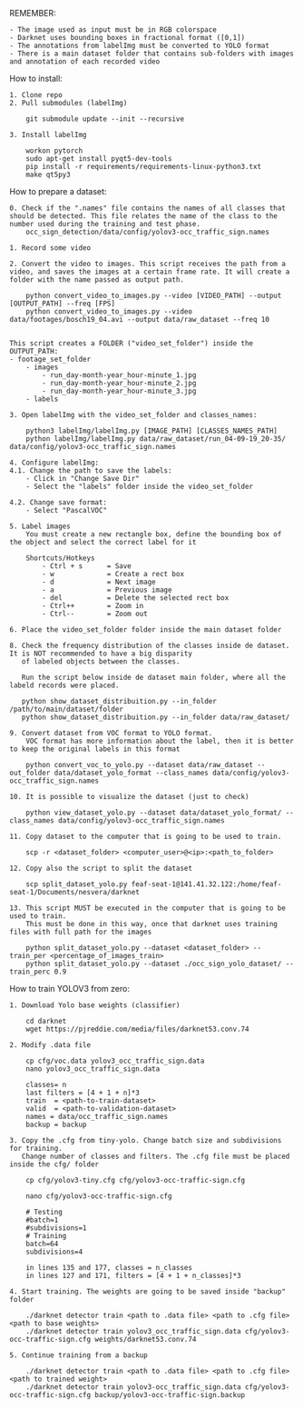 REMEMBER:

    - The image used as input must be in RGB colorspace
    - Darknet uses bounding boxes in fractional format ([0,1]) 
    - The annotations from labelImg must be converted to YOLO format
    - There is a main dataset folder that contains sub-folders with images and annotation of each recorded video

How to install:

    1. Clone repo
    2. Pull submodules (labelImg)

        git submodule update --init --recursive

    3. Install labelImg

        workon pytorch
        sudo apt-get install pyqt5-dev-tools
        pip install -r requirements/requirements-linux-python3.txt
        make qt5py3

How to prepare a dataset:

    0. Check if the ".names" file contains the names of all classes that should be detected. This file relates the name of the class to the number used during the training and test phase.
        occ_sign_detection/data/config/yolov3-occ_traffic_sign.names

    1. Record some video

    2. Convert the video to images. This script receives the path from a video, and saves the images at a certain frame rate. It will create a folder with the name passed as output path.

        python convert_video_to_images.py --video [VIDEO_PATH] --output [OUTPUT_PATH] --freq [FPS]
        python convert_video_to_images.py --video data/footages/bosch19_04.avi --output data/raw_dataset --freq 10


    This script creates a FOLDER ("video_set_folder") inside the OUTPUT_PATH:
    - footage_set_folder
        - images
            - run_day-month-year_hour-minute_1.jpg
            - run_day-month-year_hour-minute_2.jpg
            - run_day-month-year_hour-minute_3.jpg
        - labels

    3. Open labelImg with the video_set_folder and classes_names:

        python3 labelImg/labelImg.py [IMAGE_PATH] [CLASSES_NAMES_PATH]
        python labelImg/labelImg.py data/raw_dataset/run_04-09-19_20-35/ data/config/yolov3-occ_traffic_sign.names

    4. Configure labelImg:
    4.1. Change the path to save the labels:
        - Click in "Change Save Dir"
        - Select the "labels" folder inside the video_set_folder

    4.2. Change save format:
        - Select "PascalVOC"

    5. Label images
        You must create a new rectangle box, define the bounding box of the object and select the correct label for it

        Shortcuts/Hotkeys
            - Ctrl + s      = Save
            - w             = Create a rect box
            - d             = Next image
            - a             = Previous image
            - del           = Delete the selected rect box
            - Ctrl++        = Zoom in
            - Ctrl--        = Zoom out

    6. Place the video_set_folder folder inside the main dataset folder

    8. Check the frequency distribution of the classes inside de dataset. It is NOT recommended to have a big disparity
       of labeled objects between the classes. 

       Run the script below inside de dataset main folder, where all the labeld records were placed.

       python show_dataset_distribuition.py --in_folder /path/to/main/dataset/folder
       python show_dataset_distribuition.py --in_folder data/raw_dataset/

    9. Convert dataset from VOC format to YOLO format.
        VOC format has more information about the label, then it is better to keep the original labels in this format

        python convert_voc_to_yolo.py --dataset data/raw_dataset --out_folder data/dataset_yolo_format --class_names data/config/yolov3-occ_traffic_sign.names

    10. It is possible to visualize the dataset (just to check)

        python view_dataset_yolo.py --dataset data/dataset_yolo_format/ --class_names data/config/yolov3-occ_traffic_sign.names 

    11. Copy dataset to the computer that is going to be used to train.

        scp -r <dataset_folder> <computer_user>@<ip>:<path_to_folder>

    12. Copy also the script to split the dataset

        scp split_dataset_yolo.py feaf-seat-1@141.41.32.122:/home/feaf-seat-1/Documents/nesvera/darknet

    13. This script MUST be executed in the computer that is going to be used to train.
        This must be done in this way, once that darknet uses training files with full path for the images

        python split_dataset_yolo.py --dataset <dataset_folder> --train_per <percentage_of_images_train>
        python split_dataset_yolo.py --dataset ./occ_sign_yolo_dataset/ --train_perc 0.9
        
How to train YOLOV3 from zero:

    1. Download Yolo base weights (classifier)

        cd darknet
        wget https://pjreddie.com/media/files/darknet53.conv.74

    2. Modify .data file

        cp cfg/voc.data yolov3_occ_traffic_sign.data
        nano yolov3_occ_traffic_sign.data

        classes= n
        last filters = [4 + 1 + n]*3
        train  = <path-to-train-dataset>
        valid  = <path-to-validation-dataset>
        names = data/occ_traffic_sign.names
        backup = backup

    3. Copy the .cfg from tiny-yolo. Change batch size and subdivisions for training.
       Change number of classes and filters. The .cfg file must be placed inside the cfg/ folder

        cp cfg/yolov3-tiny.cfg cfg/yolov3-occ-traffic-sign.cfg

        nano cfg/yolov3-occ-traffic-sign.cfg

        # Testing
        #batch=1
        #subdivisions=1
        # Training
        batch=64
        subdivisions=4

        in lines 135 and 177, classes = n_classes
        in lines 127 and 171, filters = [4 + 1 + n_classes]*3

    4. Start training. The weights are going to be saved inside "backup" folder

        ./darknet detector train <path to .data file> <path to .cfg file> <path to base weights>
        ./darknet detector train yolov3_occ_traffic_sign.data cfg/yolov3-occ-traffic-sign.cfg weights/darknet53.conv.74 

    5. Continue training from a backup

        ./darknet detector train <path to .data file> <path to .cfg file> <path to trained weight>
        ./darknet detector train yolov3-occ_traffic_sign.data cfg/yolov3-occ-traffic-sign.cfg backup/yolov3-occ-traffic-sign.backup 
